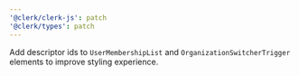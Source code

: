 ```yaml
---
'@clerk/clerk-js': patch
'@clerk/types': patch
---
```


Add descriptor ids to `UserMembershipList` and `OrganizationSwitcherTrigger` elements to improve styling experience.

